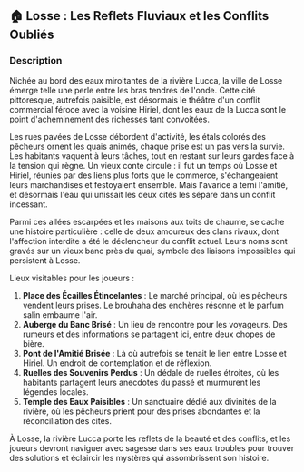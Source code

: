 ## 🏠 Losse : Les Reflets Fluviaux et les Conflits Oubliés

### Description

Nichée au bord des eaux miroitantes de la rivière Lucca, la ville de Losse émerge telle une perle entre les bras tendres de l'onde. Cette cité pittoresque, autrefois paisible, est désormais le théâtre d'un conflit commercial féroce avec la voisine Hiriel, dont les eaux de la Lucca sont le point d'acheminement des richesses tant convoitées.

Les rues pavées de Losse débordent d'activité, les étals colorés des pêcheurs ornent les quais animés, chaque prise est un pas vers la survie. Les habitants vaquent à leurs tâches, tout en restant sur leurs gardes face à la tension qui règne. Un vieux conte circule : il fut un temps où Losse et Hiriel, réunies par des liens plus forts que le commerce, s'échangeaient leurs marchandises et festoyaient ensemble. Mais l'avarice a terni l'amitié, et désormais l'eau qui unissait les deux cités les sépare dans un conflit incessant.

Parmi ces allées escarpées et les maisons aux toits de chaume, se cache une histoire particulière : celle de deux amoureux des clans rivaux, dont l'affection interdite a été le déclencheur du conflit actuel. Leurs noms sont gravés sur un vieux banc près du quai, symbole des liaisons impossibles qui persistent à Losse.

Lieux visitables pour les joueurs :
1. **Place des Écailles Étincelantes** : Le marché principal, où les pêcheurs vendent leurs prises. Le brouhaha des enchères résonne et le parfum salin embaume l'air.
2. **Auberge du Banc Brisé** : Un lieu de rencontre pour les voyageurs. Des rumeurs et des informations se partagent ici, entre deux chopes de bière.
3. **Pont de l'Amitié Brisée** : Là où autrefois se tenait le lien entre Losse et Hiriel. Un endroit de contemplation et de réflexion.
4. **Ruelles des Souvenirs Perdus** : Un dédale de ruelles étroites, où les habitants partagent leurs anecdotes du passé et murmurent les légendes locales.
5. **Temple des Eaux Paisibles** : Un sanctuaire dédié aux divinités de la rivière, où les pêcheurs prient pour des prises abondantes et la réconciliation des cités.

À Losse, la rivière Lucca porte les reflets de la beauté et des conflits, et les joueurs devront naviguer avec sagesse dans ses eaux troubles pour trouver des solutions et éclaircir les mystères qui assombrissent son histoire.